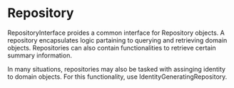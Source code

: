 # Repository
RepositoryInterface proides a common interface for Repository objects. A
repository encapsulates logic partaining to querying and retrieving domain 
objects. Repositories can also contain functionalities to retrieve certain 
summary information. 

In many situations, repositories may also be tasked with assinging identity
to domain objects. For this functionality, use IdentityGeneratingRepository.